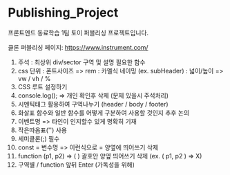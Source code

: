 # Publishing_Project

프론트엔드 동료학습 1팀 토이 퍼블리싱 프로젝트입니다.

클론 퍼블리싱 페이지:
https://www.instrument.com/

1. 주석
 : 최상위 div/sector 구역 및 설명 필요한 함수 
2. css 단위
 : 폰트사이즈 => rem
 : 카멜식 네이밍 (ex. subHeader)
 : 넓이/높이 => vw / vh / %
3. CSS 루트 설정하기
4. console.log(); => 개인 확인후 삭제 (문제 있을시 주석처리)
5. 시멘틱태그 활용하여 구역나누기 (header / body / footer)
6. 화살표 함수와 일반 함수를 어떻게 구분하여 사용할 것인지 추후 논의
7. 이벤트명 => 타인이 인지할수 있게 명확히 기재
8. 작은따옴표('') 사용
9. 세미클론(;) 필수
10. const = 변수명 => 이런식으로 = 양옆에 띄어쓰기 삭제
11. function (p1, p2) => ( ) 괄호안 양옆 띄어쓰기 삭제  (ex. ( p1, p2 ) => X)
12. 구역별 / function 앞뒤 Enter (가독성을 위해)

